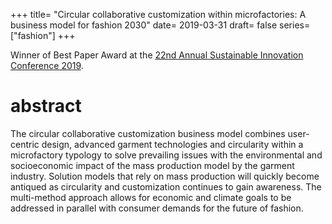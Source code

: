 +++
title= "Circular collaborative customization within microfactories: A business model for fashion 2030"
date= 2019-03-31
draft= false
series= ["fashion"]
+++

Winner of Best Paper Award at the [22nd Annual Sustainable Innovation Conference 2019](https://cfsd.org.uk/events/sustainable-innovation-2019/).

# abstract

The circular collaborative customization business model combines user-centric design, advanced garment technologies and circularity within a microfactory typology to solve prevailing issues with the environmental and socioeconomic impact of the mass production model by the garment industry. Solution models that rely on mass production will quickly become antiqued as circularity and customization continues to gain awareness. The multi-method approach allows for economic and climate goals to be addressed in parallel with consumer demands for the future of fashion. 



